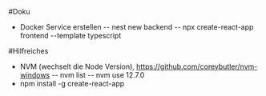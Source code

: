 #Doku

- Docker Service erstellen
-- nest new backend
-- npx create-react-app frontend --template typescript


#Hilfreiches

- NVM (wechselt die Node Version), https://github.com/coreybutler/nvm-windows
-- nvm list
-- nvm use 12.7.0
- npm install -g create-react-app